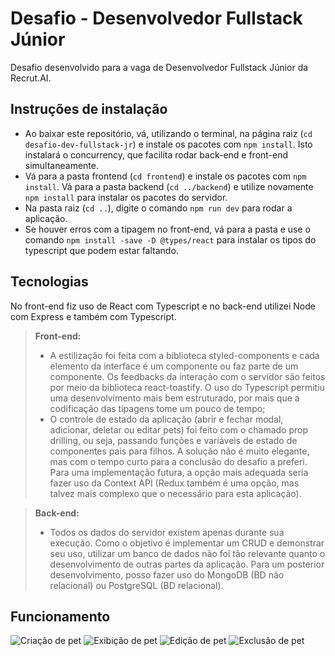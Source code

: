 # Desafio - Desenvolvedor Fullstack Júnior

Desafio desenvolvido para a vaga de Desenvolvedor Fullstack Júnior da Recrut.AI.

## Instruções de instalação

- Ao baixar este repositório, vá, utilizando o terminal, na página raiz (`cd desafio-dev-fullstack-jr`) e instale os pacotes com `npm install`. Isto instalará o concurrency, que facilita rodar back-end e front-end simultaneamente.
- Vá para a pasta frontend (`cd frontend`) e instale os pacotes com `npm install`. Vá para a pasta backend (`cd ../backend`) e utilize novamente `npm install` para instalar os pacotes do servidor.
- Na pasta raiz (`cd ..`), digite o comando `npm run dev` para rodar a aplicação.
- Se houver erros com a tipagem no front-end, vá para a pasta e use o comando `npm install -save -D @types/react` para instalar os tipos do typescript que podem estar faltando.

## Tecnologias

No front-end fiz uso de React com Typescript e no back-end utilizei Node com Express e também com Typescript.

> **Front-end:**
>
> - A estilização foi feita com a biblioteca styled-components e cada elemento da interface é um componente ou faz parte de um componente. Os feedbacks da interação com o servidor são feitos por meio da biblioteca react-toastify. O uso do Typescript permitiu uma desenvolvimento mais bem estruturado, por mais que a codificação das tipagens tome um pouco de tempo;
> - O controle de estado da aplicação (abrir e fechar modal, adicionar, deletar ou editar pets) foi feito com o chamado prop drilling, ou seja, passando funções e variáveis de estado de componentes pais para filhos. A solução não é muito elegante, mas com o tempo curto para a conclusão do desafio a preferi. Para uma implementação futura, a opção mais adequada seria fazer uso da Context API (Redux também é uma opção, mas talvez mais complexo que o necessário para esta aplicação).

> **Back-end:**
>
> - Todos os dados do servidor existem apenas durante sua execução. Como o objetivo é implementar um CRUD e demonstrar seu uso, utilizar um banco de dados não foi tão relevante quanto o desenvolvimento de outras partes da aplicação. Para um posterior desenvolvimento, posso fazer uso do MongoDB (BD não relacional) ou PostgreSQL (BD relacional).

## Funcionamento

![Criação de pet](https://github.com/renoeno/desafio-dev-fullstack-jr/blob/main/images/image1.gif?raw=true)
![Exibição de pet](https://github.com/renoeno/desafio-dev-fullstack-jr/blob/main/images/image2.gif?raw=true)
![Edição de pet](https://github.com/renoeno/desafio-dev-fullstack-jr/blob/main/images/image3.gif?raw=true)
![Exclusão de pet](https://github.com/renoeno/desafio-dev-fullstack-jr/blob/main/images/image4.gif?raw=true)

